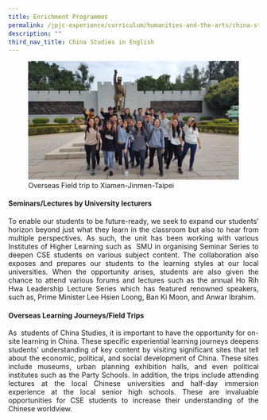 ```yaml
---
title: Enrichment Programmes
permalink: /jpjc-experience/curriculum/humanities-and-the-arts/china-studies-in-english/enrichment-programmes/
description: ""
third_nav_title: China Studies in English
---
```

<div align=justify>
<figure>
<img src="/images/JPJC%20Experience/Curriculum/Humanities%20and%20the%20Arts/China%20Studies%20in%20English/Enrichment%20Programmes/pic1.jpg">
<figcaption>Overseas Field trip to Xiamen-Jinmen-Taipei</figcaption></figure>

<h4><strong>Seminars/Lectures by University lecturers</strong></h4>
<p>
To enable our students to be future-ready, we seek to expand our students’ horizon beyond just what they learn in the classroom but also to hear from multiple perspectives. As such, the unit has been working with various Institutes of Higher Learning such as  SMU in organising Seminar Series to deepen CSE students on various subject content. The collaboration also exposes and prepares our students to the learning styles at our local universities. When the opportunity arises, students are also given the chance to attend various forums and lectures such as the annual Ho Rih Hwa Leadership Lecture Series which has featured renowned speakers, such as, Prime Minister Lee Hsien Loong, Ban Ki Moon, and Anwar Ibrahim.</p>

<h4><strong>Overseas Learning Journeys/Field Trips</strong></h4>
<p>
As  students of China Studies, it is important to have the opportunity for on-site learning in China. These specific experiential learning journeys deepens students’ understanding of key content by visiting significant sites that tell about the economic, political, and social development of China. These sites include museums, urban planning exhibition halls, and even political institutes such as the Party Schools. In addition, the trips include attending lectures at the local Chinese universities and half-day immersion experience at the local senior high schools. These are invaluable opportunities for CSE students to increase their understanding of the Chinese worldview.</p>